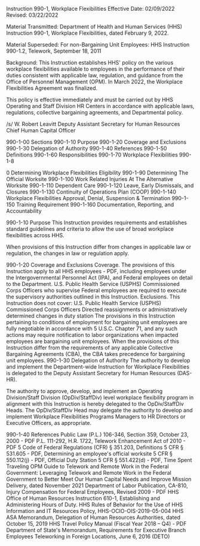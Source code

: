 Instruction 990-1, Workplace Flexibilities
Effective Date: 02/09/2022
Revised: 03/22/2022

Material Transmitted:
Department of Health and Human Services (HHS) Instruction 990-1, Workplace Flexibilities, dated February 9, 2022.

Material Superseded:
For non-Bargaining Unit Employees:  HHS Instruction 990-1.2, Telework, September 18, 2011

Background:
This Instruction establishes HHS' policy on the various workplace flexibilities available to employees in the performance of their duties consistent with applicable law, regulation, and guidance from the Office of Personnel Management (OPM).  In March 2022, the Workplace Flexibilities Agreement was finalized.

This policy is effective immediately and must be carried out by HHS Operating and Staff Division HR Centers in accordance with applicable laws, regulations, collective bargaining agreements, and Departmental policy.

/s/ W. Robert Leavitt
Deputy Assistant Secretary for Human Resources Chief Human Capital Officer

990-1-00  Sections
990-1-10       Purpose
990-1-20       Coverage and Exclusions
990-1-30       Delegation of Authority
990-1-40       References
990-1-50       Definitions
990-1-60       Responsibilities
990-1-70       Workplace Flexibilities
990-1-8

0       Determining Workplace Flexibilities Eligibility
990-1-90       Determining The Official Worksite
990-1-100     Work Related Injuries At The Alternative Worksite
990-1-110     Dependent Care
990-1-120     Leave, Early Dismissals, and Closures
990-1-130    Continuity of Operations Plan (COOP)
990-1-140    Workplace Flexibilities Approval, Denial, Suspension & Termination
990-1-150    Training Requirement
990-1-160    Documentation, Reporting, and Accountability

990-1-10  Purpose
This Instruction provides requirements and establishes standard guidelines and criteria to allow the use of broad workplace flexibilities across HHS.

When provisions of this Instruction differ from changes in applicable law or regulation, the changes in law or regulation apply.

990-1-20  Coverage and Exclusions
Coverage.
The provisions of this Instruction apply to all HHS employees - PDF, including employees under the Intergovernmental Personnel Act (IPA), and Federal employees on detail to the Department.
U.S. Public Health Service (USPHS) Commissioned Corps Officers who supervise Federal employees are required to execute the supervisory authorities outlined in this Instruction.
Exclusions.  This Instruction does not cover:
U.S. Public Health Service (USPHS) Commissioned Corps Officers
Directed reassignments or administratively determined changes in duty station
The provisions in this Instruction pertaining to conditions of employment for bargaining unit employees are fully negotiable in accordance with 5 U.S.C. Chapter 71, and any such actions may require notification to labor organizations when impacted employees are bargaining unit employees. When the provisions of this Instruction differ from the requirements of any applicable Collective Bargaining Agreements (CBA), the CBA takes precedence for bargaining unit employees.
990-1-30  Delegation of Authority
The authority to develop and implement the Department-wide Instruction for Workplace Flexibilities is delegated to the Deputy Assistant Secretary for Human Resources (DAS-HR).

The authority to approve, develop, and implement an Operating Division/Staff Division (OpDiv/StaffDiv) level workplace flexibility program in alignment with this Instruction is hereby delegated to the OpDiv/StaffDiv Heads.  The OpDiv/StaffDiv Head may delegate the authority to develop and implement Workplace Flexibilities Programs Managers to HR Directors or Executive Officers, as appropriate.


990-1-40  References
Public Law (P.L.) 106-346, Section 359, October 23, 2000 - PDF
P.L. 111-292, H.R. 1722, Telework Enhancement Act of 2010 - PDF
5 Code of Federal Regulations (CFR) § 351.203, Definitions
5 CFR § 531.605 - PDF, Determining an employee's official worksite
5 CFR § 550.112(j) - PDF, Official Duty Station
5 CFR § 551.422(d) - PDF, Time Spent Traveling
OPM Guide to Telework and Remote Work in the Federal Government: Leveraging Telework and Remote Work in the Federal Government to Better Meet Our Human Capital Needs and Improve Mission Delivery, dated November 2021
Department of Labor Publication, CA-810, Injury Compensation for Federal Employees, Revised 2009 - PDF
HHS Office of Human Resources Instruction 610-1, Establishing and Administering Hours of Duty.
HHS Rules of Behavior for the Use of HHS Information and IT Resources Policy, HHS-OCIO-OIS-2019-05-004
HHS ASA Memorandum, Delegation of Human Resources Authorities, dated October 15, 2019
HHS Travel Policy Manual (Fiscal Year 2018 – Q4) - PDF
Department of State's Memorandum, Requirements for Executive Branch Employees Teleworking in Foreign Locations, June 6, 2016 (DETO)
